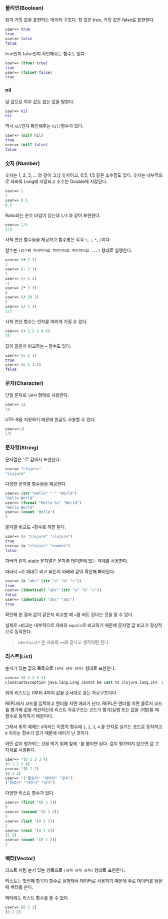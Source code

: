 ### 불리언(Boolean)

참과 거짓 값을 표현하는 데이터 구조다. 참 값은 true, 거짓 값은 false로 표현한다.

```clojure
user=> true
true
user=> false
false
```

true인지 false인지 확인해주는 함수도 있다.

```clojure
user=> (true? true)
true
user=> (false? false)
true
```



### nil

널 값으로 아무 값도 없는 값을 말한다.

```clojure
user=> nil
nil
```

역시 `nil`인지 확인해주는 `nil?`함수가 있다.

```clojure
user=> (nil? nil)
true
user=> (nil? false)
false
```



### 숫자 (Number)

숫자는 1, 2, 3, ... 와 같이 그냥 숫자이고, 0.5, 1.5 같은 소수점도 있다. 숫자는 내부적으로 자바의 Long에 저장되고 소수는 Double에 저장된다.

```clojure
user=> 1
1
user=> 0.5
0.5
```

Ratio라는 분수 타입이 있는데 `1/3` 과 같이 표현한다.

```clojure
user=> 1/3
1/3
```

사칙 연산 함수들을 제공하고 함수명은 각각 `+`, `-`, `*`, `/`이다.

함수는 `(함수명 파라미터값 파라미터값 파라미터값 ...)` 형태로 실행한다.

```clojure
user=> (+ 1 2)
3
user=> (- 2 1)
1
user=> (- 1 2)
-1
user=> (* 2 3)
6
user=> (/ 10 2)
5
user=> (/ 1 3)
1/3
```

사칙 연산 합수는 인자를 여러개 가질 수 있다.

```clojure
user=> (+ 1 2 3 4 5)
15
```

값이 같은지 비교하는 `=` 함수도 있다.

```clojure
user=> (= 1 1)
true
user=> (= 1 1.5)
false
```



### 문자(Character)

단일 문자로 `\문자` 형태로 사용한다.

```clojure
user=> \a
\a
```

UTF-8을 지원하기 때문에 한글도 사용할 수 있다.

```clojure
user=>\가
\가
```



### 문자열(String)

문자열은 `"`로 감싸서 표현한다.

```clojure
user=> "clojure"
"clojure"
```

다양한 문자열 함수들을 제공한다.

```clojure
user=> (str "Hello" " " "World")
"Hello World"
user=> (format "Hello %s" "World")
"Hello World"
user=> (count "Hello")
5
```

문자열 비교도 `=`함수로 하면 된다.

```clojure
user=> (= "clojure" "clojure")
true
user=> (= "clojure" "eunmin")
false
```

자바와 같이 static 문자열은 문자열 테이블에 있는 객체를 사용한다.

따라서 `=`가 제대로 비교 되는지 아래와 같이 확인해 봐야한다.

```clojure
user=> (= "abc" (str "a" "b" "c"))
true
user=> (identical? "abc" (str "a" "b" "c"))
false
user=> (identical? "abc" "abc")
true
```

확인해 본 결과 값이 같은지 비교할 때 `=`를 써도 된다는 것을 알 수 있다.

실제로 `=`비교는 내부적으로 자바의 `equals`로 비교하기 때문에 문자열 값 비교가 정상적으로 동작한다.

> `identical?` 은 자바의 `==`와 같다고 생각하면 된다.

### 리스트(List)

순서가 있는 값으 목록으로 `(항목 항목 항목)` 형태로 표현한다.

```clojure
user=> (0 1 2 3 4)
ClassCastException java.lang.Long cannot be cast to clojure.lang.IFn  user/eval17466 (form-init2102152485734565748.clj:1)
```

위의 리스트는 0부터 4까지 값을 순서대로 갖는 자료구조이다.

REPL에서 코드를 입력하고 엔터를 치면 에러가 난다. REPL은 엔터를 치면 클로저 코드를 평가해 값을 계산하는데 리스트 자료구조는 코드가 평가(실행 또는 값을 구함)될 때 함수로 동작하기 때문이다.

그래서 위의 예제는 `0`이라는 이름의 함수에 `1`, `2`, `3`, `4` 를 인자로 넘기는 코드로 동작하고 `0` 이라는 함수가 없기 때문에 에러가 난 것이다.

어떤 값이 평가되는 것을 막기 위해 앞에 `'`를 붙이면 된다. 값이 평가되지 않으면 값 그 자체로 사용된다.

```clojure
user=> '(0 1 2 3 4)
(0 1 2 3 4)
user=> '(0 1 2)
(0 1 2)
user=> '("클로저" "데이터" "형식")
("클로저" "데이터" "형식")
```

다양한 리스트 함수가 있다.

```clojure
user=> (first '(0 1 2))
0
user=> (second '(0 1 2))
1
user=> (last '(0 1 2))
2
user=> (rest '(0 1 2))
(1 2)
user=> (count '(0 1 2))
3
```



### 벡터(Vector)

리스트 처럼 순서 있는 항목으로 `[항목 항목 항목]` 형태로 표현한다.

리스트는 첫번째 항목이 함수로 실행돼서 데이터로 사용하기 때문에 주로 데이터를 담을 때 벡터를 쓴다.

벡터에도 리스트 함수를 쓸 수 있다.

```clojure
user=> [0 1 2]
[0 1 2]
```